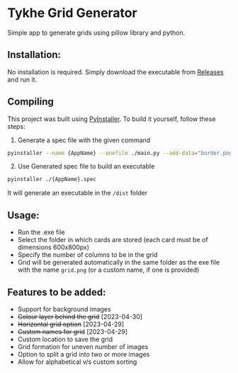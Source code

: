 # Tykhe Grid Generator
Simple app to generate grids using pillow library and python.

## Installation:

No installation is required. Simply download the executable from [Releases](https://github.com/flash-fan/Grid_Generator/releases) and run it.

## Compiling

This project was built using [PyInstaller](https://github.com/pyinstaller/pyinstaller). To build it yourself, follow these steps:

1. Generate a spec file with the given command
```bash
pyinstaller --name {AppName} --onefile ./main.py --add-data="border.png;."
```
2. Use Generated spec file to build an executable
```bash
pyinstaller ./{AppName}.spec
```

It will generate an executable in the `/dist` folder

## Usage: 

- Run the .exe file
- Select the folder in which cards are stored (each card must be of dimensions 600x800px)
- Specify the number of columns to be in the grid
- Grid will be generated automatically in the same folder as the exe file with the name `grid.png` (or a custom name, if one is provided)


## Features to be added:
- Support for background images
- ~~Colour layer behind the grid~~ [2023-04-30]
- ~~Horizontal grid option~~ [2023-04-29]
- ~~Custom names for grid~~ [2023-04-29]
- Custom location to save the grid
- Grid formation for uneven number of images
- Option to split a grid into two or more images
- Allow for alphabetical v/s custom sorting
